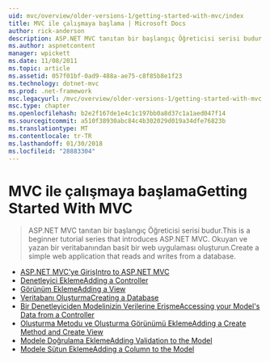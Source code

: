 ```yaml
---
uid: mvc/overview/older-versions-1/getting-started-with-mvc/index
title: MVC ile çalışmaya başlama | Microsoft Docs
author: rick-anderson
description: ASP.NET MVC tanıtan bir başlangıç Öğreticisi serisi budur. Okuyan ve yazan bir veritabanından basit bir web uygulaması oluşturun.
ms.author: aspnetcontent
manager: wpickett
ms.date: 11/08/2011
ms.topic: article
ms.assetid: 057f01bf-0ad9-488a-ae75-c8f85b8e1f23
ms.technology: dotnet-mvc
ms.prod: .net-framework
msc.legacyurl: /mvc/overview/older-versions-1/getting-started-with-mvc
msc.type: chapter
ms.openlocfilehash: b2e2f167de1e4c1c197bb0a8d37c1a1aed047f14
ms.sourcegitcommit: a510f38930abc84c4b302029d019a34dfe76823b
ms.translationtype: MT
ms.contentlocale: tr-TR
ms.lasthandoff: 01/30/2018
ms.locfileid: "28883304"
---
```

<a name="getting-started-with-mvc"></a><span data-ttu-id="c69af-104">MVC ile çalışmaya başlama</span><span class="sxs-lookup"><span data-stu-id="c69af-104">Getting Started With MVC</span></span>
====================
> <span data-ttu-id="c69af-105">ASP.NET MVC tanıtan bir başlangıç Öğreticisi serisi budur.</span><span class="sxs-lookup"><span data-stu-id="c69af-105">This is a beginner tutorial series that introduces ASP.NET MVC.</span></span> <span data-ttu-id="c69af-106">Okuyan ve yazan bir veritabanından basit bir web uygulaması oluşturun.</span><span class="sxs-lookup"><span data-stu-id="c69af-106">Create a simple web application that reads and writes from a database.</span></span>


- [<span data-ttu-id="c69af-107">ASP.NET MVC’ye Giriş</span><span class="sxs-lookup"><span data-stu-id="c69af-107">Intro to ASP.NET MVC</span></span>](getting-started-with-mvc-part1.md)
- [<span data-ttu-id="c69af-108">Denetleyici Ekleme</span><span class="sxs-lookup"><span data-stu-id="c69af-108">Adding a Controller</span></span>](getting-started-with-mvc-part2.md)
- [<span data-ttu-id="c69af-109">Görünüm Ekleme</span><span class="sxs-lookup"><span data-stu-id="c69af-109">Adding a View</span></span>](getting-started-with-mvc-part3.md)
- [<span data-ttu-id="c69af-110">Veritabanı Oluşturma</span><span class="sxs-lookup"><span data-stu-id="c69af-110">Creating a Database</span></span>](getting-started-with-mvc-part4.md)
- [<span data-ttu-id="c69af-111">Bir Denetleyiciden Modelinizin Verilerine Erişme</span><span class="sxs-lookup"><span data-stu-id="c69af-111">Accessing your Model's Data from a Controller</span></span>](getting-started-with-mvc-part5.md)
- [<span data-ttu-id="c69af-112">Oluşturma Metodu ve Oluşturma Görünümü Ekleme</span><span class="sxs-lookup"><span data-stu-id="c69af-112">Adding a Create Method and Create View</span></span>](getting-started-with-mvc-part6.md)
- [<span data-ttu-id="c69af-113">Modele Doğrulama Ekleme</span><span class="sxs-lookup"><span data-stu-id="c69af-113">Adding Validation to the Model</span></span>](getting-started-with-mvc-part7.md)
- [<span data-ttu-id="c69af-114">Modele Sütun Ekleme</span><span class="sxs-lookup"><span data-stu-id="c69af-114">Adding a Column to the Model</span></span>](getting-started-with-mvc-part8.md)

